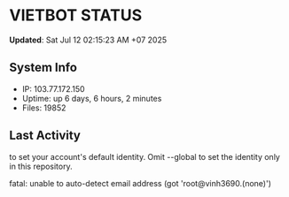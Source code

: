 # VIETBOT STATUS
**Updated**: Sat Jul 12 02:15:23 AM +07 2025

## System Info
- IP: 103.77.172.150
- Uptime: up 6 days, 6 hours, 2 minutes
- Files: 19852

## Last Activity

to set your account's default identity.
Omit --global to set the identity only in this repository.

fatal: unable to auto-detect email address (got 'root@vinh3690.(none)')
